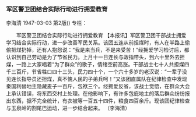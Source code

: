 ### 军区警卫团结合实际行动进行拥爱教育
李海清
1947-03-03
第2版()
专栏：

　　军区警卫团结合实际行动进行拥爱教育
    【本报讯】军区警卫团干部战士拥爱学习结合实际行动，进一步改善军民关系。该团五连从前担煤时，有人在半路上偷偷把煤扔掉，还有人抱怨说：“我是来当兵，不是来受苦！”经拥爱学习检讨后，都认识到自己劳动是为了节省民力。上月十一日连长与政指带头，到六十里外去担煤，一路上大家唱着“为了群众”的歌子，情绪空前高涨。干部战士七十人共担煤四千三百斤，节省牲口四十三头，民力四十个，一个六十多岁的老汉说：“一辈子没见连长指导员还担煤，真不愧人民的子弟兵呵！”又该团直属队在纪律检查中发现秦国利替地主隐藏麦子一百斤，包袱三个。经拥爱反省，该战士觉悟，在群众大会上承认错误，将东西交村上处理。在他影响下，有许多包庇地主的落后群众纷纷报出东西，据不完全统计，有衣被等一百五十四件，粮食四百余斤。现该团纪律检查与玉泉岭的割尾巴运动，进一步结合起来。
                （李海清）
